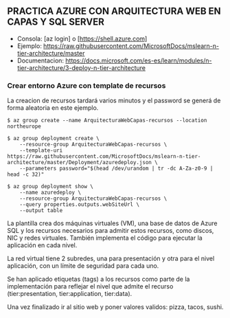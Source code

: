 **PRACTICA AZURE CON ARQUITECTURA WEB EN CAPAS Y SQL SERVER**
-------------------------------------------------------------- 

- Consola: [az login] o [https://shell.azure.com]
- Ejemplo: https://raw.githubusercontent.com/MicrosoftDocs/mslearn-n-tier-architecture/master
- Documentacion: https://docs.microsoft.com/es-es/learn/modules/n-tier-architecture/3-deploy-n-tier-architecture

### Crear entorno Azure con template de recursos

La creacion de recursos tardará varios minutos y el password se generá de forma aleatoria en este ejemplo.

```
$ az group create --name ArquitecturaWebCapas-recursos --location northeurope

$ az group deployment create \
    --resource-group ArquitecturaWebCapas-recursos \
    --template-uri  https://raw.githubusercontent.com/MicrosoftDocs/mslearn-n-tier-architecture/master/Deployment/azuredeploy.json \
    --parameters password="$(head /dev/urandom | tr -dc A-Za-z0-9 | head -c 32)"

$ az group deployment show \
    --name azuredeploy \
    --resource-group ArquitecturaWebCapas-recursos \
    --query properties.outputs.webSiteUrl \
    --output table 
```

La plantilla crea dos máquinas virtuales (VM), una base de datos de Azure SQL y los recursos necesarios para admitir estos recursos, como discos, NIC y redes virtuales. También implementa el código para ejecutar la aplicación en cada nivel. 

La red virtual tiene 2 subredes, una para presentación y otra para el nivel aplicación, con un límite de seguridad para cada uno.

Se han aplicado etiquetas (tags) a los recursos como parte de la implementación para reflejar el nivel que admite el recurso (tier:presentation, tier:application, tier:data). 

Una vez finalizado ir al sitio web y poner valores validos: pizza, tacos, sushi.




